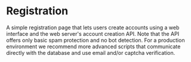 Registration
=============================================================================

A simple registration page that lets users create accounts using a web
interface and the web server's account creation API. Note that the API
offers only basic spam protection and no bot detection. For a production
environment we recommend more advanced scripts that communicate directly
with the database and use email and/or captcha verification.
